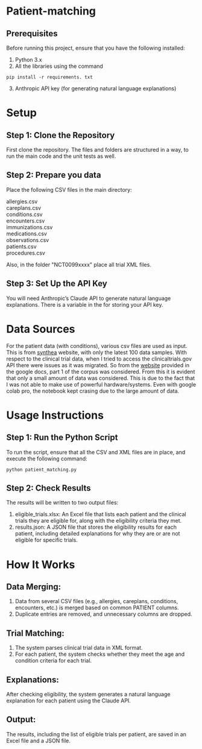 # Patient-matching
## Prerequisites
Before running this project, ensure that you have the following installed:

1. Python 3.x
2. All the libraries using the command
 ```console
pip install -r requirements. txt
```
3. Anthropic API key (for generating natural language explanations)

# Setup
## Step 1: Clone the Repository

First clone the repository. The files and folders are structured in a way, to run the main code and the unit tests as well.

## Step 2: Prepare you data
Place the following CSV files in the main directory:

allergies.csv\
careplans.csv\
conditions.csv\
encounters.csv\
immunizations.csv\
medications.csv\
observations.csv\
patients.csv\
procedures.csv

Also, in the folder "NCT0099xxxx" place all trial XML files.

## Step 3: Set Up the API Key
You will need Anthropic’s Claude API to generate natural language explanations. There is a variable in the for storing your API key.

# Data Sources
For the patient data (with conditions), various csv files are used as input. This is from [synthea](https://synthea.mitre.org/downloads) website, with only the latest 100 data samples. With respect to the clinical trial data, when I tried to access the clinicaltrials.gov API there were issues as it was migrated. So from the [website](https://www.trec-cds.org/2022.html#documents) provided in the google docs, part 1 of the corpus was considered. 
From this it is evident that only a small amount of data was considered. This is due to the fact that I was not able to make use of powerful hardware/systems. Even with google colab pro, the notebook kept crasing due to the large amount of data. 

# Usage Instructions
## Step 1: Run the Python Script
To run the script, ensure that all the CSV and XML files are in place, and execute the following command:
```console
python patient_matching.py
```

## Step 2: Check Results
The results will be written to two output files:

1. eligible_trials.xlsx: An Excel file that lists each patient and the clinical trials they are eligible for, along with the eligibility criteria they met.
2. results.json: A JSON file that stores the eligibility results for each patient, including detailed explanations for why they are or are not eligible for specific trials.

# How It Works
## Data Merging:
1. Data from several CSV files (e.g., allergies, careplans, conditions, encounters, etc.) is merged based on common PATIENT columns.
2. Duplicate entries are removed, and unnecessary columns are dropped.

## Trial Matching:
1. The system parses clinical trial data in XML format.
2. For each patient, the system checks whether they meet the age and condition criteria for each trial.

## Explanations:
After checking eligibility, the system generates a natural language explanation for each patient using the Claude API.

## Output:
The results, including the list of eligible trials per patient, are saved in an Excel file and a JSON file.
